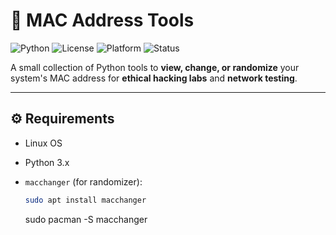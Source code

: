 # 🧠 MAC Address Tools

![Python](https://img.shields.io/badge/python-3.x-blue?logo=python)
![License](https://img.shields.io/badge/license-MIT-green)
![Platform](https://img.shields.io/badge/platform-Linux-orange)
![Status](https://img.shields.io/badge/status-stable-brightgreen)

A small collection of Python tools to **view, change, or randomize** your system's MAC address for **ethical hacking labs** and **network testing**.

---

## ⚙️ Requirements
- Linux OS
- Python 3.x
- `macchanger` (for randomizer):
  ```bash
  sudo apt install macchanger
  ```

  sudo pacman -S macchanger
  ```
